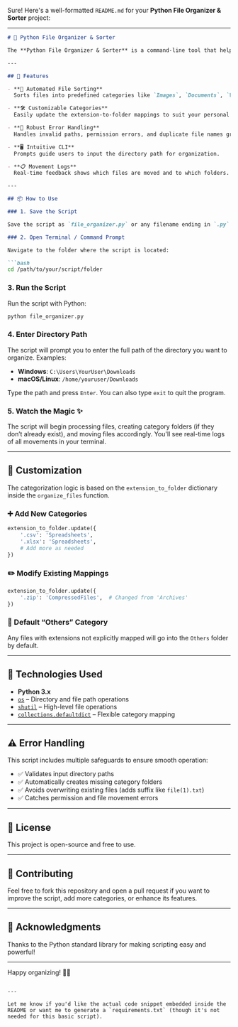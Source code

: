 Sure! Here's a well-formatted `README.md` for your **Python File Organizer & Sorter** project:

---

````markdown
# 📁 Python File Organizer & Sorter

The **Python File Organizer & Sorter** is a command-line tool that helps declutter and organize your files with ease. It scans a specified directory and automatically moves files into categorized subfolders based on their file extensions—making your digital life a lot cleaner!

---

## 🚀 Features

- **🔄 Automated File Sorting**  
  Sorts files into predefined categories like `Images`, `Documents`, `Videos`, `Audio`, `Code`, and more.

- **🛠️ Customizable Categories**  
  Easily update the extension-to-folder mappings to suit your personal or project-specific needs.

- **🧱 Robust Error Handling**  
  Handles invalid paths, permission errors, and duplicate file names gracefully without crashing.

- **🖥️ Intuitive CLI**  
  Prompts guide users to input the directory path for organization.

- **📋 Movement Logs**  
  Real-time feedback shows which files are moved and to which folders.

---

## 📦 How to Use

### 1. Save the Script

Save the script as `file_organizer.py` or any filename ending in `.py`.

### 2. Open Terminal / Command Prompt

Navigate to the folder where the script is located:

```bash
cd /path/to/your/script/folder
````

### 3. Run the Script

Run the script with Python:

```bash
python file_organizer.py
```

### 4. Enter Directory Path

The script will prompt you to enter the full path of the directory you want to organize.
Examples:

* **Windows**: `C:\Users\YourUser\Downloads`
* **macOS/Linux**: `/home/youruser/Downloads`

Type the path and press `Enter`. You can also type `exit` to quit the program.

### 5. Watch the Magic ✨

The script will begin processing files, creating category folders (if they don’t already exist), and moving files accordingly. You'll see real-time logs of all movements in your terminal.

---

## 🔧 Customization

The categorization logic is based on the `extension_to_folder` dictionary inside the `organize_files` function.

### ➕ Add New Categories

```python
extension_to_folder.update({
    '.csv': 'Spreadsheets',
    '.xlsx': 'Spreadsheets',
    # Add more as needed
})
```

### ✏️ Modify Existing Mappings

```python
extension_to_folder.update({
    '.zip': 'CompressedFiles',  # Changed from 'Archives'
})
```

### 📂 Default “Others” Category

Any files with extensions not explicitly mapped will go into the `Others` folder by default.

---

## 🧪 Technologies Used

* **Python 3.x**
* [`os`](https://docs.python.org/3/library/os.html) – Directory and file path operations
* [`shutil`](https://docs.python.org/3/library/shutil.html) – High-level file operations
* [`collections.defaultdict`](https://docs.python.org/3/library/collections.html#collections.defaultdict) – Flexible category mapping

---

## ⚠️ Error Handling

This script includes multiple safeguards to ensure smooth operation:

* ✅ Validates input directory paths
* ✅ Automatically creates missing category folders
* ✅ Avoids overwriting existing files (adds suffix like `file(1).txt`)
* ✅ Catches permission and file movement errors

---

## 📃 License

This project is open-source and free to use.

---

## 🤝 Contributing

Feel free to fork this repository and open a pull request if you want to improve the script, add more categories, or enhance its features.

---

## 🙌 Acknowledgments

Thanks to the Python standard library for making scripting easy and powerful!

---

Happy organizing! 🧹📂

```

---

Let me know if you'd like the actual code snippet embedded inside the README or want me to generate a `requirements.txt` (though it's not needed for this basic script).
```
